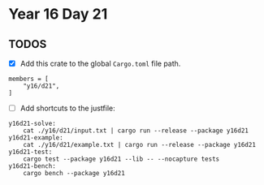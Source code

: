 # Year 16 Day 21

## TODOS

- [x] Add this crate to the global `Cargo.toml` file path.

```
members = [
    "y16/d21",
]
```

- [ ] Add shortcuts to the justfile:

```
y16d21-solve:
    cat ./y16/d21/input.txt | cargo run --release --package y16d21
y16d21-example:
    cat ./y16/d21/example.txt | cargo run --release --package y16d21
y16d21-test:
    cargo test --package y16d21 --lib -- --nocapture tests
y16d21-bench:
    cargo bench --package y16d21
```